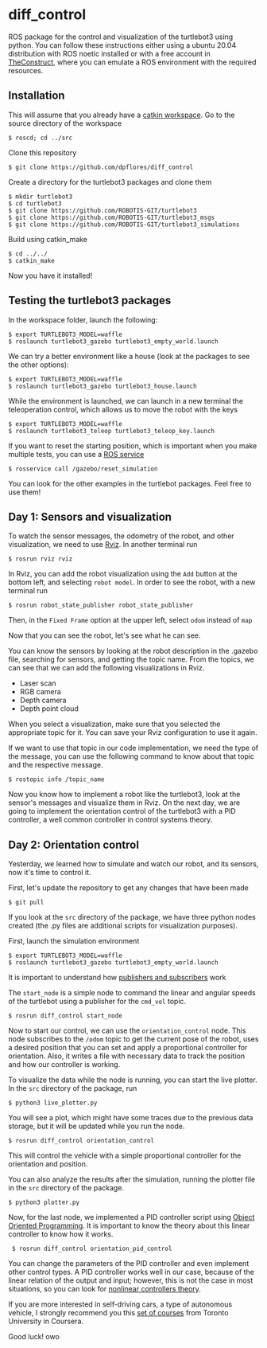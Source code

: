 diff_control
===

ROS package for the control and visualization of the turtlebot3 using python. You can follow these instructions either using a ubuntu 20.04 distribution with ROS noetic installed or with a free account in [TheConstruct](https://www.theconstructsim.com/), where you can emulate a ROS environment with the required resources.

## Installation

This will assume that you already have a [catkin workspace](http://wiki.ros.org/catkin/Tutorials/create_a_workspace).
Go to the source directory of the workspace
  ```
  $ roscd; cd ../src
  ```
  
Clone this repository
  ```
  $ git clone https://github.com/dpflores/diff_control
  ```
Create a  directory for the turtlebot3 packages and clone them
  ```
  $ mkdir turtlebot3
  $ cd turtlebot3
  $ git clone https://github.com/ROBOTIS-GIT/turtlebot3
  $ git clone https://github.com/ROBOTIS-GIT/turtlebot3_msgs
  $ git clone https://github.com/ROBOTIS-GIT/turtlebot3_simulations

  ```

Build using catkin_make
  ```
  $ cd ../../
  $ catkin_make
  ```
Now you have it installed! 

## Testing the turtlebot3 packages

In the workspace folder, launch the following:
  ```
  $ export TURTLEBOT3_MODEL=waffle
  $ roslaunch turtlebot3_gazebo turtlebot3_empty_world.launch
  ```
We can try a better environment like a house (look at the packages to see the other options):
  ```
  $ export TURTLEBOT3_MODEL=waffle
  $ roslaunch turtlebot3_gazebo turtlebot3_house.launch
  ``` 
While the environment is launched, we can launch in a new terminal the teleoperation control, which allows us to move the robot with the keys
  ```
  $ export TURTLEBOT3_MODEL=waffle
  $ roslaunch turtlebot3_teleop turtlebot3_teleop_key.launch
  ``` 
If you want to reset the starting position, which is important when you make multiple tests, you can use a [ROS service](http://wiki.ros.org/rosservice)
  ```
  $ rosservice call /gazebo/reset_simulation
  ``` 

You can look for the other examples in the turtlebot packages. Feel free to use them!
  
## Day 1: Sensors and visualization

To watch the sensor messages, the odometry of the robot, and other visualization, we need to use [Rviz](http://wiki.ros.org/rviz). In another terminal run

  ```
  $ rosrun rviz rviz
  ``` 
In Rviz, you can add the robot visualization using the `Add` button at the bottom left, and selecting `robot model`. In order to see the robot, with a new terminal run

  ```
  $ rosrun robot_state_publisher robot_state_publisher 
  ``` 
Then, in the `Fixed Frame` option at the upper left, select `odom` instead of `map`

Now that you can see the robot, let's see what he can see.

You can know the sensors by looking at the robot description in the .gazebo file, searching for sensors, and getting the topic name.
From the topics, we can see that we can add the following visualizations in Rviz.

<ul>
  <li>Laser scan</li>
  <li>RGB camera </li>
  <li>Depth camera</li>
  <li>Depth point cloud</li>
</ul>
When you select a visualization, make sure that you selected the appropriate topic for it. You can save your Rviz configuration to use it again.

If we want to use that topic in our code implementation, we need the type of the message, you can use the following command to know about that topic and the respective message.

  ```
  $ rostopic info /topic_name
  ``` 
Now you know how to implement a robot like the turtlebot3, look at the sensor's messages and visualize them in Rviz. On the next day, we are going to implement the orientation control of the turtlebot3 with a PID controller, a well common controller in control systems theory.

## Day 2: Orientation control

Yesterday, we learned how to simulate and watch our robot, and its sensors, now it's time to control it.

First, let's update the repository to get any changes that have been made

  ```
  $ git pull
  ``` 

If you look at the `src` directory of the package, we have three python nodes created (the .py files are additional scripts for visualization purposes).

First, launch the simulation environment

  ```
  $ export TURTLEBOT3_MODEL=waffle
  $ roslaunch turtlebot3_gazebo turtlebot3_empty_world.launch
  ``` 
It is important to understand how [publishers and subscribers](http://wiki.ros.org/ROS/Tutorials/WritingPublisherSubscriber%28python%29) work 

The `start_node` is a simple node to command the linear and angular speeds of the turtlebot using a publisher for the `cmd_vel` topic.

  ```
  $ rosrun diff_control start_node
  ``` 
Now to start our control, we can use the `orientation_control` node. This node subscribes to the `/odom` topic to get the current pose of the robot, uses a desired position that you can set and apply a proportional controller for orientation. Also, it writes a file with necessary data to track the position and how our controller is working.

To visualize the data while the node is running, you can start the live plotter. In the `src` directory of the package, run

  ```
  $ python3 live_plotter.py
  ``` 

You will see a plot, which might have some traces due to the previous data storage, but it will be updated while you run the node. 

  ```
  $ rosrun diff_control orientation_control
  ``` 

This will control the vehicle with a simple proportional controller for the orientation and position.

You can also analyze the results after the simulation, running the plotter file in the `src` directory of the package.

  ```
  $ python3 plotter.py
  ``` 

Now, for the last node, we implemented a PID controller script using [Object Oriented Programming](https://pythonprogramming.net/object-oriented-programming-introduction-intermediate-python-tutorial/). It is important to know the theory about this linear controller to know how it works. 

 ```
  $ rosrun diff_control orientation_pid_control
  ``` 

You can change the parameters of the PID controller and even implement other control types. A PID controller works well in our case, because of the linear relation of the output and input; however, this is not the case in most situations, so you can look for [nonlinear controllers theory](https://www.youtube.com/watch?v=LpoGv3gIeG0&list=PLMFfRskH3EaqITi8mu6mKWAq2T_lrqwq9).

If you are more interested in self-driving cars, a type of autonomous vehicle, I strongly recommend you this [set of courses](https://www.coursera.org/specializations/self-driving-cars?) from Toronto University in Coursera.

Good luck! owo
